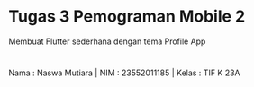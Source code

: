 # Tugas 3 Pemograman Mobile 2

Membuat Flutter sederhana dengan tema Profile App

#
Nama  : Naswa Mutiara | NIM   : 23552011185 | Kelas : TIF K 23A
